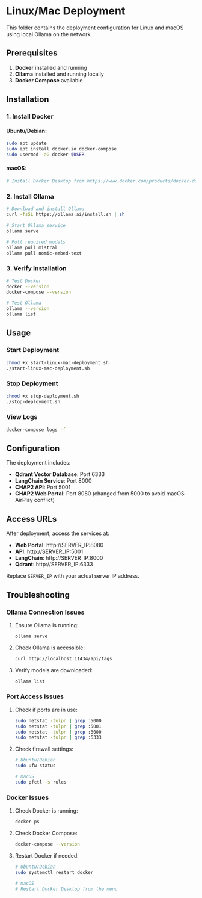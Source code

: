 # Linux/Mac Deployment

This folder contains the deployment configuration for Linux and macOS using local Ollama on the network.

## Prerequisites

1. **Docker** installed and running
2. **Ollama** installed and running locally
3. **Docker Compose** available

## Installation

### 1. Install Docker

#### Ubuntu/Debian:
```bash
sudo apt update
sudo apt install docker.io docker-compose
sudo usermod -aG docker $USER
```

#### macOS:
```bash
# Install Docker Desktop from https://www.docker.com/products/docker-desktop
```

### 2. Install Ollama

```bash
# Download and install Ollama
curl -fsSL https://ollama.ai/install.sh | sh

# Start Ollama service
ollama serve

# Pull required models
ollama pull mistral
ollama pull nomic-embed-text
```

### 3. Verify Installation

```bash
# Test Docker
docker --version
docker-compose --version

# Test Ollama
ollama --version
ollama list
```

## Usage

### Start Deployment

```bash
chmod +x start-linux-mac-deployment.sh
./start-linux-mac-deployment.sh
```

### Stop Deployment

```bash
chmod +x stop-deployment.sh
./stop-deployment.sh
```

### View Logs

```bash
docker-compose logs -f
```

## Configuration

The deployment includes:

- **Qdrant Vector Database**: Port 6333
- **LangChain Service**: Port 8000
- **CHAP2 API**: Port 5001
- **CHAP2 Web Portal**: Port 8080 (changed from 5000 to avoid macOS AirPlay conflict)

## Access URLs

After deployment, access the services at:
- **Web Portal**: http://SERVER_IP:8080
- **API**: http://SERVER_IP:5001
- **LangChain**: http://SERVER_IP:8000
- **Qdrant**: http://SERVER_IP:6333

Replace `SERVER_IP` with your actual server IP address.

## Troubleshooting

### Ollama Connection Issues

1. Ensure Ollama is running:
   ```bash
   ollama serve
   ```

2. Check Ollama is accessible:
   ```bash
   curl http://localhost:11434/api/tags
   ```

3. Verify models are downloaded:
   ```bash
   ollama list
   ```

### Port Access Issues

1. Check if ports are in use:
   ```bash
   sudo netstat -tulpn | grep :5000
   sudo netstat -tulpn | grep :5001
   sudo netstat -tulpn | grep :8000
   sudo netstat -tulpn | grep :6333
   ```

2. Check firewall settings:
   ```bash
   # Ubuntu/Debian
   sudo ufw status
   
   # macOS
   sudo pfctl -s rules
   ```

### Docker Issues

1. Check Docker is running:
   ```bash
   docker ps
   ```

2. Check Docker Compose:
   ```bash
   docker-compose --version
   ```

3. Restart Docker if needed:
   ```bash
   # Ubuntu/Debian
   sudo systemctl restart docker
   
   # macOS
   # Restart Docker Desktop from the menu
   ``` 